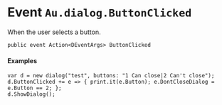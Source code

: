 # Event `Au.dialog.ButtonClicked`

When the user selects a button.

```
public event Action<DEventArgs> ButtonClicked
```

#### **Examples**

```
var d = new dialog("test", buttons: "1 Can close|2 Can't close");
d.ButtonClicked += e => { print.it(e.Button); e.DontCloseDialog = e.Button == 2; };
d.ShowDialog();
```